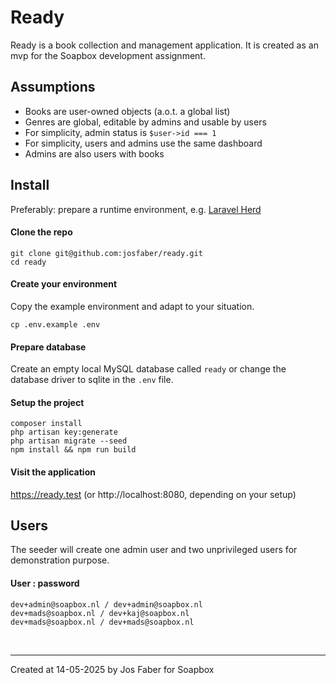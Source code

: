 # Ready

Ready is a book collection and management application.
It is created as an mvp for the Soapbox development assignment.

## Assumptions

- Books are user-owned objects (a.o.t. a global list)
- Genres are global, editable by admins and usable by users
- For simplicity, admin status is `$user->id === 1`
- For simplicity, users and admins use the same dashboard
- Admins are also users with books

## Install

Preferably: prepare a runtime environment, e.g. [Laravel Herd](https://herd.laravel.com/)

#### Clone the repo
```
git clone git@github.com:josfaber/ready.git
cd ready
```

#### Create your environment

Copy the example environment and adapt to your situation.

```
cp .env.example .env
```

#### Prepare database

Create an empty local MySQL database called `ready` or change the database driver to sqlite in the `.env` file.

#### Setup the project
```
composer install
php artisan key:generate
php artisan migrate --seed
npm install && npm run build
```

#### Visit the application
https://ready.test (or http://localhost:8080, depending on your setup)

## Users

The seeder will create one admin user and two unprivileged users for demonstration purpose.

#### User : password

```
dev+admin@soapbox.nl / dev+admin@soapbox.nl
dev+mads@soapbox.nl / dev+kaj@soapbox.nl
dev+mads@soapbox.nl / dev+mads@soapbox.nl
```

<br>
<hr>
Created at 14-05-2025 by Jos Faber for Soapbox
